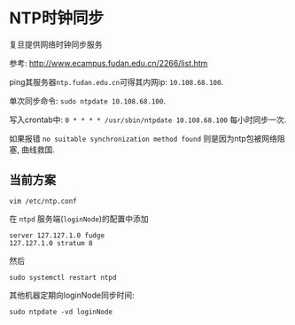 # NTP时钟同步

复旦提供网络时钟同步服务

参考: http://www.ecampus.fudan.edu.cn/2266/list.htm


ping其服务器`ntp.fudan.edu.cn`可得其内网ip: `10.108.68.100`.

单次同步命令: `sudo ntpdate 10.108.68.100`.

写入crontab中: `0 * * * * /usr/sbin/ntpdate 10.108.68.100` 每小时同步一次.

如果报错 `no suitable synchronization method found` 则是因为ntp包被网络阻塞, 曲线救国.

## 当前方案

```
vim /etc/ntp.conf
```

在 `ntpd` 服务端(`loginNode`)的配置中添加

```
server 127.127.1.0 fudge
127.127.1.0 stratum 8 
```

然后

```
sudo systemctl restart ntpd
```

其他机器定期向loginNode同步时间: 

```
sudo ntpdate -vd loginNode
```
